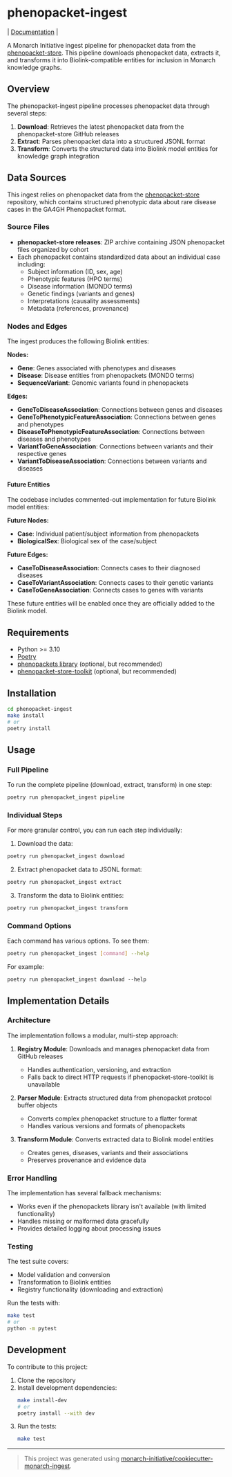 # phenopacket-ingest

| [Documentation](https://monarch-initiative.github.io/phenopacket-ingest) |

A Monarch Initiative ingest pipeline for phenopacket data from the [phenopacket-store](https://github.com/monarch-initiative/phenopacket-store). This pipeline downloads phenopacket data, extracts it, and transforms it into Biolink-compatible entities for inclusion in Monarch knowledge graphs.

## Overview

The phenopacket-ingest pipeline processes phenopacket data through several steps:

1. **Download**: Retrieves the latest phenopacket data from the phenopacket-store GitHub releases
2. **Extract**: Parses phenopacket data into a structured JSONL format
3. **Transform**: Converts the structured data into Biolink model entities for knowledge graph integration

## Data Sources

This ingest relies on phenopacket data from the [phenopacket-store](https://github.com/monarch-initiative/phenopacket-store) repository, which contains structured phenotypic data about rare disease cases in the GA4GH Phenopacket format.

### Source Files
- **phenopacket-store releases**: ZIP archive containing JSON phenopacket files organized by cohort
- Each phenopacket contains standardized data about an individual case including:
  - Subject information (ID, sex, age)
  - Phenotypic features (HPO terms)
  - Disease information (MONDO terms)
  - Genetic findings (variants and genes)
  - Interpretations (causality assessments)
  - Metadata (references, provenance)

### Nodes and Edges
The ingest produces the following Biolink entities:

**Nodes:**
- **Gene**: Genes associated with phenotypes and diseases
- **Disease**: Disease entities from phenopackets (MONDO terms)
- **SequenceVariant**: Genomic variants found in phenopackets

**Edges:**
- **GeneToDiseaseAssociation**: Connections between genes and diseases
- **GeneToPhenotypicFeatureAssociation**: Connections between genes and phenotypes
- **DiseaseToPhenotypicFeatureAssociation**: Connections between diseases and phenotypes
- **VariantToGeneAssociation**: Connections between variants and their respective genes
- **VariantToDiseaseAssociation**: Connections between variants and diseases

#### Future Entities
The codebase includes commented-out implementation for future Biolink model entities:

**Future Nodes:**
- **Case**: Individual patient/subject information from phenopackets
- **BiologicalSex**: Biological sex of the case/subject

**Future Edges:**
- **CaseToDiseaseAssociation**: Connects cases to their diagnosed diseases
- **CaseToVariantAssociation**: Connects cases to their genetic variants
- **CaseToGeneAssociation**: Connects cases to genes with variants

These future entities will be enabled once they are officially added to the Biolink model.

## Requirements

- Python >= 3.10
- [Poetry](https://python-poetry.org/docs/#installation)
- [phenopackets library](https://github.com/phenopackets/phenopacket-schema) (optional, but recommended)
- [phenopacket-store-toolkit](https://github.com/monarch-initiative/phenopacket-store-toolkit) (optional, but recommended)

## Installation

```bash
cd phenopacket-ingest
make install
# or
poetry install
```

## Usage

### Full Pipeline

To run the complete pipeline (download, extract, transform) in one step:

```bash
poetry run phenopacket_ingest pipeline
```

### Individual Steps

For more granular control, you can run each step individually:

1. Download the data:
```bash
poetry run phenopacket_ingest download
```

2. Extract phenopacket data to JSONL format:
```bash
poetry run phenopacket_ingest extract
```

3. Transform the data to Biolink entities:
```bash
poetry run phenopacket_ingest transform
```

### Command Options

Each command has various options. To see them:

```bash
poetry run phenopacket_ingest [command] --help
```

For example:
```
poetry run phenopacket_ingest download --help
```

## Implementation Details

### Architecture

The implementation follows a modular, multi-step approach:

1. **Registry Module**: Downloads and manages phenopacket data from GitHub releases
   - Handles authentication, versioning, and extraction
   - Falls back to direct HTTP requests if phenopacket-store-toolkit is unavailable

2. **Parser Module**: Extracts structured data from phenopacket protocol buffer objects
   - Converts complex phenopacket structure to a flatter format
   - Handles various versions and formats of phenopackets

3. **Transform Module**: Converts extracted data to Biolink model entities
   - Creates genes, diseases, variants and their associations
   - Preserves provenance and evidence data

### Error Handling

The implementation has several fallback mechanisms:
- Works even if the phenopackets library isn't available (with limited functionality)
- Handles missing or malformed data gracefully
- Provides detailed logging about processing issues

### Testing

The test suite covers:
- Model validation and conversion
- Transformation to Biolink entities
- Registry functionality (downloading and extraction)

Run the tests with:
```bash
make test
# or
python -m pytest
```

## Development

To contribute to this project:

1. Clone the repository
2. Install development dependencies:
   ```bash
   make install-dev
   # or
   poetry install --with dev
   ```
3. Run the tests:
   ```bash
   make test
   ```

---

> This project was generated using [monarch-initiative/cookiecutter-monarch-ingest](https://github.com/monarch-initiative/cookiecutter-monarch-ingest).